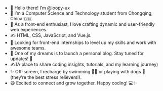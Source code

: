 - 👋  Hello there! I’m @loopy-ux
- 👀 I’m a Computer Science and Technology student from Chongqing, China 🇨🇳.
- 💚 As a front-end enthusiast, I love crafting dynamic and user-friendly web experiences.
- ✍️ HTML, CSS, JavaScript, and Vue.js.
- 🌱 Looking for front-end internships to level up my skills and work with awesome teams.
- 💞️ One of my dreams is to launch a personal blog. Stay tuned for updates! 🚀
- ✍️(A place to share coding insights, tutorials, and my learning journey)
- ✨ Off-screen, I recharge by swimming 🏊‍♂️ or playing with dogs 🐶 (they’re the best stress relievers!).
- 😄 Excited to connect and grow together. Happy coding! 💻✨


<!---
loopy-ux/loopy-ux is a ✨ special ✨ repository because its `README.md` (this file) appears on your GitHub profile.
You can click the Preview link to take a look at your changes.
--->
